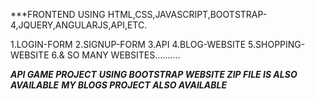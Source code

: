 ***FRONTEND USING HTML,CSS,JAVASCRIPT,BOOTSTRAP-4,JQUERY,ANGULARJS,API,ETC.

1.LOGIN-FORM
2.SIGNUP-FORM
3.API
4.BLOG-WEBSITE
5.SHOPPING-WEBSITE
6.& SO MANY WEBSITES..........

***API GAME PROJECT***
***USING BOOTSTRAP WEBSITE ZIP FILE IS ALSO AVAILABLE***
***MY BLOGS PROJECT ALSO AVAILABLE***
 
